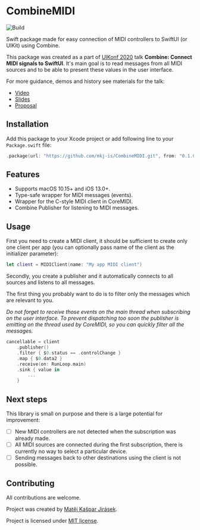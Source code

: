 # CombineMIDI

![Build](https://github.com/mkj-is/CombineMIDI/workflows/Build/badge.svg)

Swift package made for easy connection of MIDI controllers to SwiftUI
(or UIKit) using Combine.

This package was created as a part of [UIKonf 2020](https://uikonf.com)
talk **Combine: Connect MIDI signals to SwiftUI**.
It's main goal is to read messages from all MIDI sources
and to be able to present these values in the user interface.

For more guidance, demos and history see materials for the talk:

- [Video](https://youtu.be/2jTtqoYwQF0)
- [Slides](https://speakerdeck.com/mkj/combine-connect-midi-signals-to-swiftui)
- [Proposal](https://cfp.uikonf.com/proposals/119)

## Installation

Add this package to your Xcode project or add following line
to your `Package.swift` file:

```swift
.package(url: "https://github.com/mkj-is/CombineMIDI.git", from: "0.1.0")
```

## Features

- Supports macOS 10.15+ and iOS 13.0+.
- Type-safe wrapper for MIDI messages (events).
- Wrapper for the C-style MIDI client in CoreMIDI.
- Combine Publisher for listening to MIDI messages.

## Usage

First you need to create a MIDI client, it should be sufficient to create
only one client per app
(you can optionally pass name of the client as the initializer parameter):

```swift
let client = MIDIClient(name: "My app MIDI client")
```

Secondly, you create a publisher and it automatically connects
to all sources and listens to all messages.

The first thing you probably want to do is to filter only the messages
which are relevant to you.

*Do not forget to receive those events on the main thread when subscribing
on the user interface. To prevent dispatching too soon the publisher is
emitting on the thread used by CoreMIDI, so you can quickly filter all
the messages.*

```swift
cancellable = client
    .publisher()
    .filter { $0.status == .controlChange }
    .map { $0.data2 }
    .receive(on: RunLoop.main)
    .sink { value in
        ...
    }
```

## Next steps

This library is small on purpose and there is a large potential for improvement:

- [ ] New MIDI controllers are not detected when the subscription was already made.
- [ ] All MIDI sources are connected during the first subscription,
      there is currently no way to select a particular device.
- [ ] Sending messages back to other destinations using the client is not possible.

## Contributing

All contributions are welcome.

Project was created by [Matěj Kašpar Jirásek](https://twitter.com/mkj_is).

Project is licensed under [MIT license](LICENSE).
